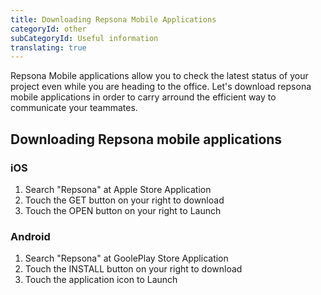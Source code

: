 ```yaml
---
title: Downloading Repsona Mobile Applications
categoryId: other
subCategoryId: Useful information
translating: true
---
```


Repsona Mobile applications allow you to check the latest status of your project even while you are heading to the office. Let's download repsona mobile applications in order to carry arround the efficient way to communicate your teammates. 

## Downloading Repsona mobile applications

### iOS

1. Search "Repsona" at Apple Store Application
1. Touch the GET button on your right to download
1. Touch the OPEN button on your right to Launch

### Android

1. Search "Repsona" at GoolePlay Store Application
1. Touch the INSTALL button on your right to download
1. Touch the application icon to Launch

